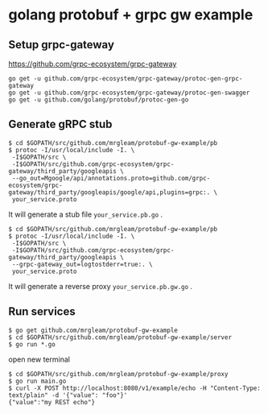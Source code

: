 # golang protobuf + grpc gw example

## Setup grpc-gateway

https://github.com/grpc-ecosystem/grpc-gateway

```
go get -u github.com/grpc-ecosystem/grpc-gateway/protoc-gen-grpc-gateway
go get -u github.com/grpc-ecosystem/grpc-gateway/protoc-gen-swagger
go get -u github.com/golang/protobuf/protoc-gen-go
```

## Generate gRPC stub

```
$ cd $GOPATH/src/github.com/mrgleam/protobuf-gw-example/pb
$ protoc -I/usr/local/include -I. \
 -I$GOPATH/src \
 -I$GOPATH/src/github.com/grpc-ecosystem/grpc-gateway/third_party/googleapis \
 --go_out=Mgoogle/api/annotations.proto=github.com/grpc-ecosystem/grpc-gateway/third_party/googleapis/google/api,plugins=grpc:. \
 your_service.proto
```

It will generate a stub file `your_service.pb.go` .

```
$ cd $GOPATH/src/github.com/mrgleam/protobuf-gw-example/pb
$ protoc -I/usr/local/include -I. \
 -I$GOPATH/src \
 -I$GOPATH/src/github.com/grpc-ecosystem/grpc-gateway/third_party/googleapis \
 --grpc-gateway_out=logtostderr=true:. \
 your_service.proto
```

It will generate a reverse proxy `your_service.pb.gw.go` .

## Run services

```
$ go get github.com/mrgleam/protobuf-gw-example
$ cd $GOPATH/src/github.com/mrgleam/protobuf-gw-example/server
$ go run *.go
```

open new terminal

```
$ cd $GOPATH/src/github.com/mrgleam/protobuf-gw-example/proxy
$ go run main.go
$ curl -X POST http://localhost:8080/v1/example/echo -H "Content-Type: text/plain" -d '{"value": "foo"}'
{"value":"my REST echo"}
```
